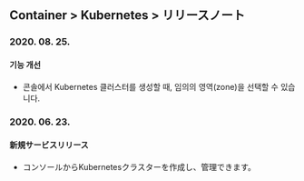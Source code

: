 ## Container > Kubernetes > リリースノート

### 2020. 08. 25.
#### 기능 개선
* 콘솔에서 Kubernetes 클러스터를 생성할 때, 임의의 영역(zone)을 선택할 수 있습니다.


### 2020. 06. 23.
#### 新規サービスリリース
* コンソールからKubernetesクラスターを作成し、管理できます。
